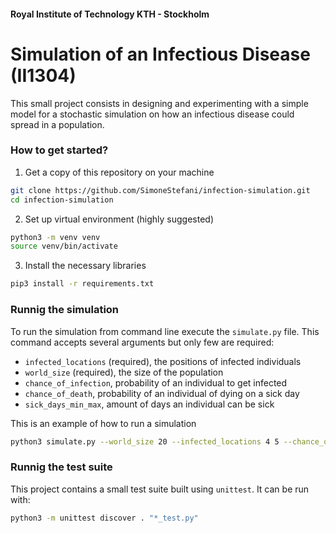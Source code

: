 #### Royal Institute of Technology KTH - Stockholm
# Simulation of an Infectious Disease (II1304)

This small project consists in designing and experimenting with a simple model for a stochastic simulation on how an infectious disease could spread in a population. 

### How to get started?
1. Get a copy of this repository on your machine
```bash
git clone https://github.com/SimoneStefani/infection-simulation.git
cd infection-simulation
```

2. Set up virtual environment (highly suggested)
```bash
python3 -m venv venv
source venv/bin/activate
```

3. Install the necessary libraries
```bash
pip3 install -r requirements.txt
```


### Runnig the simulation

To run the simulation from command line execute the `simulate.py` file. This command accepts several arguments but only few are required:
* `infected_locations` (required), the positions of infected individuals
* `world_size` (required), the size of the population
* `chance_of_infection`, probability of an individual to get infected
* `chance_of_death`, probability of an individual of dying on a sick day
* `sick_days_min_max`, amount of days an individual can be sick

This is an example of how to run a simulation
```bash
python3 simulate.py --world_size 20 --infected_locations 4 5 --chance_of_infection 0.3 --chance_of_death 0.2 --sick_days_min_max 3 6
```

### Runnig the test suite

This project contains a small test suite built using `unittest`. It can be run with:
```bash
python3 -m unittest discover . "*_test.py"
```
